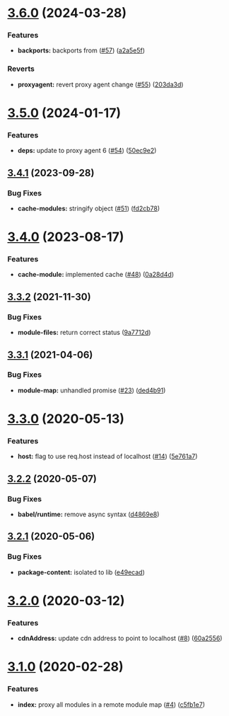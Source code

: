 # [3.6.0](https://github.com/americanexpress/one-app-dev-cdn/compare/v3.5.0...v3.6.0) (2024-03-28)


### Features

* **backports:** backports from ([#57](https://github.com/americanexpress/one-app-dev-cdn/issues/57)) ([a2a5e5f](https://github.com/americanexpress/one-app-dev-cdn/commit/a2a5e5fb24fd3287ee77e10d0c92ea372cba7359))


### Reverts

* **proxyagent:** revert proxy agent change ([#55](https://github.com/americanexpress/one-app-dev-cdn/issues/55)) ([203da3d](https://github.com/americanexpress/one-app-dev-cdn/commit/203da3ddc4b8d7d87361bfb6f174574f96d74435))

# [3.5.0](https://github.com/americanexpress/one-app-dev-cdn/compare/v3.4.1...v3.5.0) (2024-01-17)


### Features

* **deps:** update to proxy agent 6 ([#54](https://github.com/americanexpress/one-app-dev-cdn/issues/54)) ([50ec9e2](https://github.com/americanexpress/one-app-dev-cdn/commit/50ec9e221034e76a9ac930126d9f90506c9c55de))

## [3.4.1](https://github.com/americanexpress/one-app-dev-cdn/compare/v3.4.0...v3.4.1) (2023-09-28)


### Bug Fixes

* **cache-modules:** stringify object ([#51](https://github.com/americanexpress/one-app-dev-cdn/issues/51)) ([fd2cb78](https://github.com/americanexpress/one-app-dev-cdn/commit/fd2cb78b266294ff71af0c4e242e38b8e7780a34))

# [3.4.0](https://github.com/americanexpress/one-app-dev-cdn/compare/v3.3.2...v3.4.0) (2023-08-17)


### Features

* **cache-module:** implemented cache ([#48](https://github.com/americanexpress/one-app-dev-cdn/issues/48)) ([0a28d4d](https://github.com/americanexpress/one-app-dev-cdn/commit/0a28d4de411bf4dd48718517136c565d1325f336))

## [3.3.2](https://github.com/americanexpress/one-app-dev-cdn/compare/v3.3.1...v3.3.2) (2021-11-30)


### Bug Fixes

* **module-files:** return correct status ([9a7712d](https://github.com/americanexpress/one-app-dev-cdn/commit/9a7712df3c6a2b1b8e64a17df973da4a2677c3d2))

## [3.3.1](https://github.com/americanexpress/one-app-dev-cdn/compare/v3.3.0...v3.3.1) (2021-04-06)


### Bug Fixes

* **module-map:** unhandled promise ([#23](https://github.com/americanexpress/one-app-dev-cdn/issues/23)) ([ded4b91](https://github.com/americanexpress/one-app-dev-cdn/commit/ded4b910cbc9139041d9ba5bccfe53cf500b99bd))

# [3.3.0](https://github.com/americanexpress/one-app-dev-cdn/compare/v3.2.2...v3.3.0) (2020-05-13)


### Features

* **host:** flag to use req.host instead of localhost ([#14](https://github.com/americanexpress/one-app-dev-cdn/issues/14)) ([5e761a7](https://github.com/americanexpress/one-app-dev-cdn/commit/5e761a7bccba772e38a0db107dd4bb8a4342686a))

## [3.2.2](https://github.com/americanexpress/one-app-dev-cdn/compare/v3.2.1...v3.2.2) (2020-05-07)


### Bug Fixes

* **babel/runtime:** remove async syntax ([d4869e8](https://github.com/americanexpress/one-app-dev-cdn/commit/d4869e8ef276d83dd002d1332cb9e63feb6e8839))

## [3.2.1](https://github.com/americanexpress/one-app-dev-cdn/compare/v3.2.0...v3.2.1) (2020-05-06)


### Bug Fixes

* **package-content:** isolated to lib ([e49ecad](https://github.com/americanexpress/one-app-dev-cdn/commit/e49ecad3c8bf982e3ffc151c0e4ba0524f58b636))

# [3.2.0](https://github.com/americanexpress/one-app-dev-cdn/compare/v3.1.0...v3.2.0) (2020-03-12)


### Features

* **cdnAddress:** update cdn address to point to localhost ([#8](https://github.com/americanexpress/one-app-dev-cdn/issues/8)) ([60a2556](https://github.com/americanexpress/one-app-dev-cdn/commit/60a25561edb2b5618249bc6ad218710c37068fcb))

# [3.1.0](https://github.com/americanexpress/one-app-dev-cdn/compare/v3.0.0...v3.1.0) (2020-02-28)


### Features

* **index:** proxy all modules in a remote module map ([#4](https://github.com/americanexpress/one-app-dev-cdn/issues/4)) ([c5fb1e7](https://github.com/americanexpress/one-app-dev-cdn/commit/c5fb1e733b8ec4d0bc3e57c74014dc64d8fe4f08))
